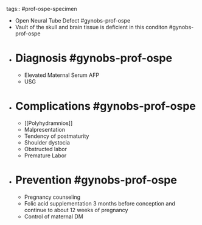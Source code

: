 tags:: #prof-ospe-specimen

- Open Neural Tube Defect #gynobs-prof-ospe
- Vault of the skull and brain tissue is deficient in this conditon #gynobs-prof-ospe
- # Diagnosis #gynobs-prof-ospe
	- Elevated Maternal Serum AFP
	- USG
- # Complications #gynobs-prof-ospe
	- [[Polyhydramnios]]
	- Malpresentation
	- Tendency of postmaturity
	- Shoulder dystocia
	- Obstructed labor
	- Premature Labor
- # Prevention #gynobs-prof-ospe
	- Pregnancy counseling
	- Folic acid supplementation 3 months before conception and continue to about 12 weeks of pregnancy
	- Control of maternal DM